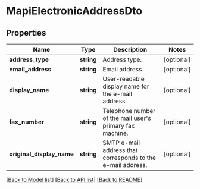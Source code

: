 # MapiElectronicAddressDto

## Properties
Name | Type | Description | Notes
------------ | ------------- | ------------- | -------------
**address_type** | **string** | Address type. | [optional] 
**email_address** | **string** | Email address. | [optional] 
**display_name** | **string** | User-readable display name for the e-mail address. | [optional] 
**fax_number** | **string** | Telephone number of the mail user's primary fax machine. | [optional] 
**original_display_name** | **string** | SMTP e-mail address that  corresponds to the e-mail address. | [optional] 



[[Back to Model list]](README.md#documentation-for-models) [[Back to API list]](README.md#documentation-for-api-endpoints) [[Back to README]](README.md)


